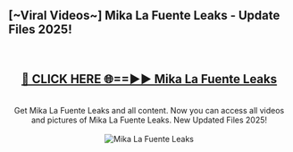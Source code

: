 <h2>[~Viral Videos~] Mika La Fuente Leaks - Update Files 2025!</h2>
<br>
<div align="center">
<h2><a href="https://betterlinks.top/A2PfLJ" rel="nofollow">🔴 CLICK HERE 🌐==►► Mika La Fuente Leaks</a></h2>
<br>
Get Mika La Fuente Leaks and all content. Now you can access all videos and pictures of Mika La Fuente Leaks. New Updated Files 2025!
<br>
<br>
<a href="https://betterlinks.top/A2PfLJ" rel="nofollow" data-target="animated-image.originalLink"><img src="https://i.ibb.co.com/WyWwxjT/player-gif2.gif" alt="Mika La Fuente Leaks" style="max-width: 100%; display: inline-block;" data-target="animated-image.originalImage"></a>
</div>
<br>
